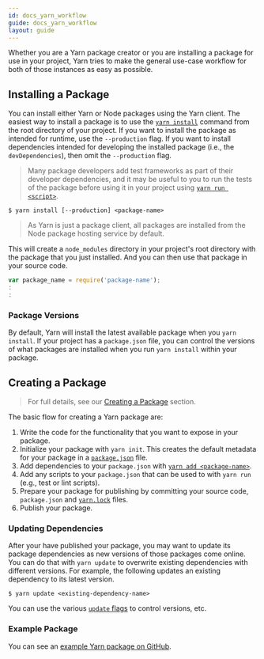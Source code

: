 ```yaml
---
id: docs_yarn_workflow
guide: docs_yarn_workflow
layout: guide
---
```


Whether you are a Yarn package creator or you are installing a package for use in your project, Yarn tries to make the general use-case workflow for both of those instances as easy as possible.

## Installing a Package

You can install either Yarn or Node packages using the Yarn client. The easiest way to install a package is to use the [`yarn install`](cli/install) command from the root directory of your project. If you want to install the package as intended for runtime, use the `--production` flag. If you want to install dependencies intended for developing the installed package (i.e., the `devDependencies`), then omit the `--production` flag.

> Many package developers add test frameworks as part of their developer dependencies, and it may be useful to you to run the tests of the package before using it in your project using [`yarn run <script>`](cli/run).

```
$ yarn install [--production] <package-name>
```

> As Yarn is just a package client, all packages are installed from the Node package hosting service by default.

This will create a `node_modules` directory in your project's root directory with the package that you just installed. And you can then use that package in your source code.

```JavaScript
var package_name = require('package-name');
:
:
```

### Package Versions

By default, Yarn will install the latest available package when you `yarn install`. If your project has a `package.json` file, you can control the versions of what packages are installed when you run `yarn install` within your package.

## Creating a Package

> For full details, see our [Creating a Package]() section.

The basic flow for creating a Yarn package are:

1. Write the code for the functionality that you want to expose in your package.
1. Initialize your package with `yarn init`. This creates the default metadata for your package in a [`package.json`]() file.
1. Add dependencies to your `package.json` with [`yarn add <package-name>`](cli/add).
1. Add any scripts to your `package.json` that can be used to with `yarn run` (e.g., test or lint scripts).
1. Prepare your package for publishing by committing your source code, `package.json` and [`yarn.lock`]() files.
1. Publish your package.

### Updating Dependencies

After your have published your package, you may want to update its package dependencies as new versions of those packages come online. You can do that with `yarn update` to overwrite existing dependencies with different versions. For example, the following updates an existing dependency to its latest version.

```
$ yarn update <existing-dependency-name>
```

You can use the various [`update` flags]() to control versions, etc.

### Example Package

You can see an [example Yarn package on GitHub](https://github.com/yarnpkg/example-yarn-package).

